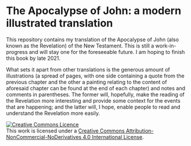 # The Apocalypse of John: a modern illustrated translation

This repository contains my translation of the Apocalypse of John (also known as the Revelation) of the New Testament. This is still a work-in-progress and will stay one for the foreseeable future. I am hoping to finish this book by late 2021.

What sets it apart from other translations is the generous amount of illustrations (a spread of pages, with one side containing a quote from the previous chapter and the other a painting relating to the content of aforesaid chapter can be found at the end of each chapter) and notes and comments in parentheses. The former will, hopefully, make the reading of the Revelation more interesting and provide some context for the events that are happening; and the latter will, I hope, enable people to read and understand the Revelation more easily. 


<a rel="license" href="http://creativecommons.org/licenses/by-nc-nd/4.0/"><img alt="Creative Commons Licence" style="border-width:0" src="https://i.creativecommons.org/l/by-nc-nd/4.0/88x31.png" /></a><br />This work is licensed under a <a rel="license" href="http://creativecommons.org/licenses/by-nc-nd/4.0/">Creative Commons Attribution-NonCommercial-NoDerivatives 4.0 International License</a>.
